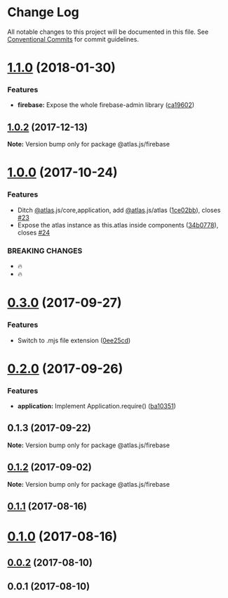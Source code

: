 # Change Log

All notable changes to this project will be documented in this file.
See [Conventional Commits](https://conventionalcommits.org) for commit guidelines.

<a name="1.1.0"></a>
# [1.1.0](https://github.com/strvcom/atlas.js/compare/@atlas.js/firebase@1.0.2...@atlas.js/firebase@1.1.0) (2018-01-30)


### Features

* **firebase:** Expose the whole firebase-admin library ([ca19602](https://github.com/strvcom/atlas.js/commit/ca19602))




<a name="1.0.2"></a>
## [1.0.2](https://github.com/strvcom/atlas.js/compare/@atlas.js/firebase@1.0.1...@atlas.js/firebase@1.0.2) (2017-12-13)




**Note:** Version bump only for package @atlas.js/firebase

<a name="1.0.0"></a>
# [1.0.0](https://github.com/strvcom/atlas.js/compare/@atlas.js/firebase@0.3.0...@atlas.js/firebase@1.0.0) (2017-10-24)


### Features

* Ditch [@atlas](https://github.com/atlas).js/core,application, add [@atlas](https://github.com/atlas).js/atlas ([1ce02bb](https://github.com/strvcom/atlas.js/commit/1ce02bb)), closes [#23](https://github.com/strvcom/atlas.js/issues/23)
* Expose the atlas instance as this.atlas inside components ([34b0778](https://github.com/strvcom/atlas.js/commit/34b0778)), closes [#24](https://github.com/strvcom/atlas.js/issues/24)


### BREAKING CHANGES

* 🔥
* 🔥




<a name="0.3.0"></a>
# [0.3.0](https://github.com/strvcom/atlas.js/compare/@atlas.js/firebase@0.2.0...@atlas.js/firebase@0.3.0) (2017-09-27)


### Features

* Switch to .mjs file extension ([0ee25cd](https://github.com/strvcom/atlas.js/commit/0ee25cd))




<a name="0.2.0"></a>
# [0.2.0](https://github.com/strvcom/atlas.js/compare/@atlas.js/firebase@0.1.3...@atlas.js/firebase@0.2.0) (2017-09-26)


### Features

* **application:** Implement Application.require() ([ba10351](https://github.com/strvcom/atlas.js/commit/ba10351))




<a name="0.1.3"></a>
## 0.1.3 (2017-09-22)




**Note:** Version bump only for package @atlas.js/firebase

<a name="0.1.2"></a>
## [0.1.2](https://github.com/strvcom/atlas.js/compare/@atlas.js/firebase@0.1.1...@atlas.js/firebase@0.1.2) (2017-09-02)




**Note:** Version bump only for package @atlas.js/firebase

<a name="0.1.1"></a>
## [0.1.1](https://github.com/strvcom/atlas.js/compare/@atlas.js/firebase@0.1.0...@atlas.js/firebase@0.1.1) (2017-08-16)




<a name="0.1.0"></a>
# [0.1.0](https://github.com/strvcom/atlas.js/compare/@atlas.js/firebase@0.0.2...@atlas.js/firebase@0.1.0) (2017-08-16)




<a name="0.0.2"></a>
## [0.0.2](https://github.com/strvcom/atlas.js/compare/@atlas.js/firebase@0.0.1...@atlas.js/firebase@0.0.2) (2017-08-10)




<a name="0.0.1"></a>
## 0.0.1 (2017-08-10)
